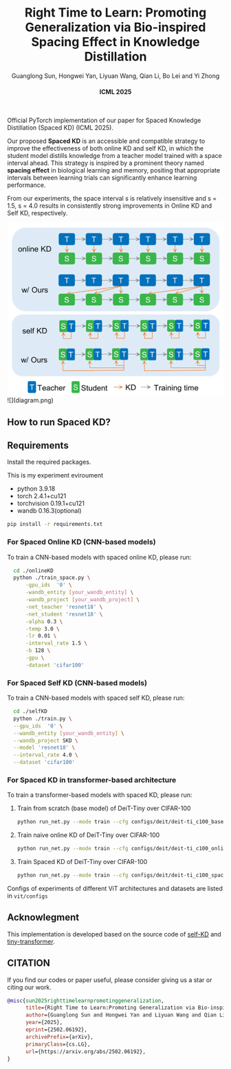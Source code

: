 <div align="center">
  
  <div>
  <h1>Right Time to Learn: Promoting Generalization via Bio-inspired Spacing Effect in Knowledge Distillation</h1>
  </div>

  <div>
      Guanglong Sun, Hongwei Yan, Liyuan Wang, Qian Li, Bo Lei and Yi Zhong
  </div>

  <div>
      <h4>
          ICML 2025
      </h4>
  </div>
  <br/>

</div>


Official PyTorch implementation of our paper for Spaced Knowledge Distillation (Spaced KD) (ICML 2025).

Our proposed **Spaced KD** is an accessible and compatible strategy to improve the effectiveness of both online KD and self KD, in which the student model distills knowledge from a teacher model trained with a space interval ahead. This strategy is inspired by a prominent theory named **spacing effect** in biological learning and memory, positing that appropriate intervals between learning trials can significantly enhance learning performance.

From our experiments, the space interval s is relatively insensitive and s = 1.5, s = 4.0 results in consistently strong improvements in Online KD and Self KD, respectively.

<img src="diagram.png" width="600" height="400">
![](diagram.png)

## How to run Spaced KD?

## Requirements
Install the required packages. 

This is my experiment eviroument
- python 3.9.18
- torch 2.4.1+cu121
- torchvision 0.19.1+cu121
- wandb 0.16.3(optional)

```sh
pip install -r requirements.txt
```

### For Spaced Online KD (CNN-based models)

To train a CNN-based models with spaced online KD, please run:
  ```sh
    cd ./onlineKD
    python ./train_space.py \
        -gpu_ids  '0' \
        -wandb_entity [your_wandb_entity] \
        -wandb_project [your_wandb_project] \
        -net_teacher 'resnet18' \
        -net_student 'resnet18' \
        -alpha 0.3 \
        -temp 3.0 \
        -lr 0.01 \
        -interval_rate 1.5 \
        -b 128 \
        -gpu \
        -dataset 'cifar100'
  ```

### For Spaced Self KD (CNN-based models)

To train a CNN-based models with spaced self KD, please run:
  ```sh
    cd ./selfKD
    python ./train.py \
    --gpu_ids  '0' \
    --wandb_entity [your_wandb_entity] \
    --wandb_project SKD \
    --model 'resnet18' \
    --interval_rate 4.0 \
    --dataset 'cifar100'
  ```


### For Spaced KD in transformer-based architecture


To train a transformer-based models with spaced KD, please run:
    
   1. Train from scratch (base model) of DeiT-Tiny over CIFAR-100
   
       ```sh
       python run_net.py --mode train --cfg configs/deit/deit-ti_c100_base.yaml
       ```
   
   2. Train naive online KD of DeiT-Tiny over CIFAR-100
   
       ```sh
       python run_net.py --mode train --cfg configs/deit/deit-ti_c100_online.yaml
       ```
   
   3. Train Spaced KD of DeiT-Tiny over CIFAR-100
   
       ```sh
       python run_net.py --mode train --cfg configs/deit/deit-ti_c100_space_1_5.yaml
       ```

Configs of experiments of different ViT architectures and datasets are listed in `vit/configs`


## Acknowlegment
This implementation is developed based on the source code of [self-KD](https://github.com/ArchipLab-LinfengZhang/pytorch-self-distillation-final) and [tiny-transformer](tiny-transformers).

## CITATION
If you find our codes or paper useful, please consider giving us a star or citing our work.

```bibtex
@misc{sun2025righttimelearnpromotinggeneralization,
      title={Right Time to Learn:Promoting Generalization via Bio-inspired Spacing Effect in Knowledge Distillation}, 
      author={Guanglong Sun and Hongwei Yan and Liyuan Wang and Qian Li and Bo Lei and Yi Zhong},
      year={2025},
      eprint={2502.06192},
      archivePrefix={arXiv},
      primaryClass={cs.LG},
      url={https://arxiv.org/abs/2502.06192}, 
}
